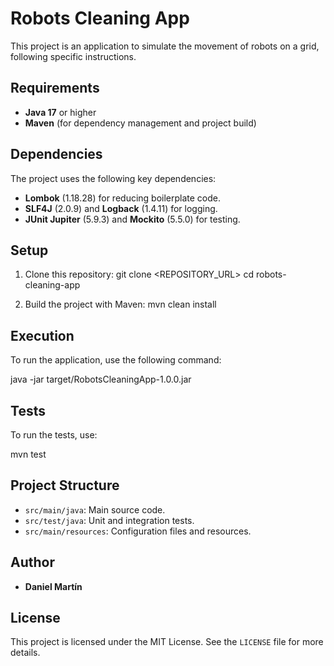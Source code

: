 # Robots Cleaning App

This project is an application to simulate the movement of robots on a grid, following specific instructions.

## Requirements

- **Java 17** or higher
- **Maven** (for dependency management and project build)

## Dependencies

The project uses the following key dependencies:
- **Lombok** (1.18.28) for reducing boilerplate code.
- **SLF4J** (2.0.9) and **Logback** (1.4.11) for logging.
- **JUnit Jupiter** (5.9.3) and **Mockito** (5.5.0) for testing.

## Setup

1. Clone this repository:
git clone <REPOSITORY_URL>
cd robots-cleaning-app
   

2. Build the project with Maven:
mvn clean install



## Execution

To run the application, use the following command:

java -jar target/RobotsCleaningApp-1.0.0.jar


## Tests

To run the tests, use:

mvn test



## Project Structure

- `src/main/java`: Main source code.
- `src/test/java`: Unit and integration tests.
- `src/main/resources`: Configuration files and resources.

## Author

- **Daniel Martín**

## License

This project is licensed under the MIT License. See the `LICENSE` file for more details.

